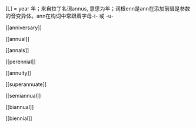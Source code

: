 [L] = year 年；来自拉丁名词annus, 意思为年；词根enn是ann在添加前缀是参数的音变异体。ann在构词中常跟着字母-i- 或 -u-

[[anniversary]]

[[annual]]

[[annals]]

[[perennial]]

[[annuity]]

[[superannuate]]

[[semiannual]]

[[biannual]]

[[biennial]]

